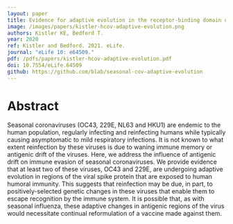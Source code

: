 ```yaml
---
layout: paper
title: Evidence for adaptive evolution in the receptor-binding domain of seasonal coronaviruses OC43 and 229E
image: /images/papers/kistler-hcov-adaptive-evolution.png
authors: Kistler KE, Bedford T.
year: 2020
ref: Kistler and Bedford. 2021. eLife.
journal: "eLife 10: e64509."
pdf: /pdfs/papers/kistler-hcov-adaptive-evolution.pdf
doi: 10.7554/eLife.64509
github: https://github.com/blab/seasonal-cov-adaptive-evolution
---
```


# Abstract

Seasonal coronaviruses (OC43, 229E, NL63 and HKU1) are endemic to the human population, regularly infecting and reinfecting humans while typically causing asymptomatic to mild respiratory infections. It is not known to what extent reinfection by these viruses is due to waning immune memory or antigenic drift of the viruses. Here, we address the influence of antigenic drift on immune evasion of seasonal coronaviruses. We provide evidence that at least two of these viruses, OC43 and 229E, are undergoing adaptive evolution in regions of the viral spike protein that are exposed to human humoral immunity. This suggests that reinfection may be due, in part, to positively-selected genetic changes in these viruses that enable them to escape recognition by the immune system. It is possible that, as with seasonal influenza, these adaptive changes in antigenic regions of the virus would necessitate continual reformulation of a vaccine made against them.
